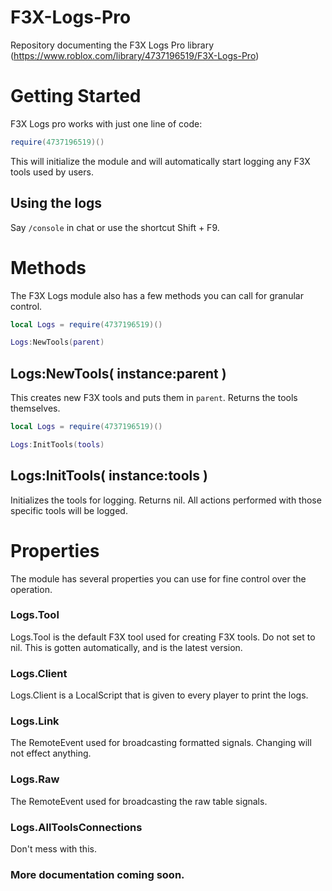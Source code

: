 # F3X-Logs-Pro
Repository documenting the F3X Logs Pro library (https://www.roblox.com/library/4737196519/F3X-Logs-Pro)

# Getting Started
F3X Logs pro works with just one line of code:
```lua
require(4737196519)()
```
This will initialize the module and will automatically start logging any F3X tools used by users.

## Using the logs
Say `/console` in chat or use the shortcut Shift + F9.

# Methods
The F3X Logs module also has a few methods you can call for granular control.

```lua
local Logs = require(4737196519)()

Logs:NewTools(parent)
```
## Logs:NewTools( instance:parent )
This creates new F3X tools and puts them in `parent`.
Returns the tools themselves.

```lua
local Logs = require(4737196519)()

Logs:InitTools(tools)
```
## Logs:InitTools( instance:tools )
Initializes the tools for logging. Returns nil. All actions performed with those specific tools will be logged.

# Properties
The module has several properties you can use for fine control over the operation.

### Logs.Tool
Logs.Tool is the default F3X tool used for creating F3X tools. Do not set to nil.
This is gotten automatically, and is the latest version.

### Logs.Client
Logs.Client is a LocalScript that is given to every player to print the logs.

### Logs.Link
The RemoteEvent used for broadcasting formatted signals. Changing will not effect anything.

### Logs.Raw
The RemoteEvent used for broadcasting the raw table signals.

### Logs.AllToolsConnections
Don't mess with this.

### More documentation coming soon.
